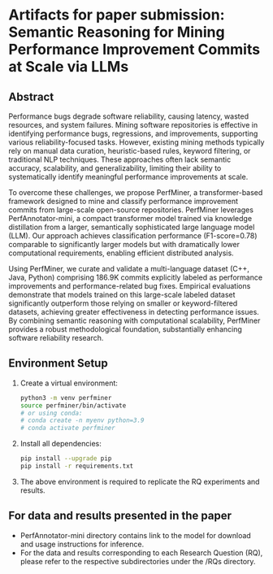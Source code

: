 # Artifacts for paper submission: Semantic Reasoning for Mining Performance Improvement Commits at Scale via LLMs

## Abstract

Performance bugs degrade software reliability, causing latency, wasted resources, and system failures. Mining software repositories is effective in identifying performance bugs, regressions, and improvements, supporting various reliability-focused tasks. However, existing mining methods typically rely on manual data curation, heuristic-based rules, keyword filtering, or traditional NLP techniques. These approaches often lack semantic accuracy, scalability, and generalizability, limiting their ability to systematically identify meaningful performance improvements at scale.

To overcome these challenges, we propose PerfMiner, a transformer-based framework designed to mine and classify performance improvement commits from large-scale open-source repositories. PerfMiner leverages PerfAnnotator-mini, a compact transformer model trained via knowledge distillation from a larger, semantically sophisticated large language model (LLM). Our approach achieves classification performance (F1-score=0.78) comparable to significantly larger models but with dramatically lower computational requirements, enabling efficient distributed analysis.

Using PerfMiner, we curate and validate a multi-language dataset (C++, Java, Python) comprising 186.9K commits explicitly labeled as performance improvements and performance-related bug fixes. Empirical evaluations demonstrate that models trained on this large-scale labeled dataset significantly outperform those relying on smaller or keyword-filtered datasets, achieving greater effectiveness in detecting performance issues. By combining semantic reasoning with computational scalability, PerfMiner provides a robust methodological foundation, substantially enhancing software reliability research.

## Environment Setup 

1. Create a virtual environment:
    ```bash
    python3 -m venv perfminer
    source perfminer/bin/activate
    # or using conda:
    # conda create -n myenv python=3.9
    # conda activate perfminer
    ```

2. Install all dependencies:
    ```bash
    pip install --upgrade pip
    pip install -r requirements.txt
    ```

3. The above environment is required to replicate the RQ experiments and results.


## For data and results presented in the paper

- PerfAnnotator-mini directory contains link to the model for download and usage instructions for inference.
- For the data and results corresponding to each Research Question (RQ), please refer to the respective subdirectories under the /RQs directory.
